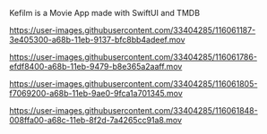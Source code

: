 


Kefilm is a Movie App made with SwiftUI and TMDB

https://user-images.githubusercontent.com/33404285/116061187-3e405300-a68b-11eb-9137-bfc8bb4adeef.mov

           
https://user-images.githubusercontent.com/33404285/116061786-efdf8400-a68b-11eb-9479-b8e365a2aaff.mov



https://user-images.githubusercontent.com/33404285/116061805-f7069200-a68b-11eb-9ae0-9fca1a701345.mov





https://user-images.githubusercontent.com/33404285/116061848-008ffa00-a68c-11eb-8f2d-7a4265cc91a8.mov

